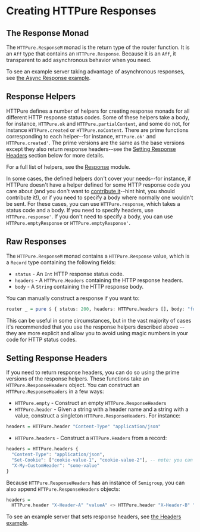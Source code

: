 # Creating HTTPure Responses

## The Response Monad

The `HTTPure.ResponseM` monad is the return type of the router function. It is
an `Aff` type that contains an `HTTPure.Response`. Because it is an `Aff`, it
transparent to add asynchronous behavior when you need.

To see an example server taking advantage of asynchronous responses, see [the
Async Response example](./Examples/AsyncResponse/Main.purs).

## Response Helpers

HTTPure defines a number of helpers for creating response monads for all
different HTTP response status codes. Some of these helpers take a body, for
instance, `HTTPure.ok` and `HTTPure.partialContent`, and some do not, for
instance `HTTPure.created` or `HTTPure.noContent`. There are prime functions
corresponding to each helper--for instance, `HTTPure.ok'` and
`HTTPure.created'`. The prime versions are the same as the base versions except
they also return response headers--see the [Setting Response
Headers](#setting-response-headers) section below for more details.

For a full list of helpers, see the [Response](../src/HTTPurple/Response.purs)
module.

In some cases, the defined helpers don't cover your needs--for instance, if
HTTPure doesn't have a helper defined for some HTTP response code you care about
(and you don't want to [contribute it](../Contributing.md)--hint hint, you
should contribute it!), or if you need to specify a body where normally one
wouldn't be sent. For these cases, you can use `HTTPure.response`, which takes a
status code and a body. If you need to specify headers, use `HTTPure.response'`.
If you don't need to specify a body, you can use `HTTPure.emptyResponse` or
`HTTPure.emptyResponse'`.

## Raw Responses

The `HTTPure.ResponseM` monad contains a `HTTPure.Response` value, which is a
`Record` type containing the following fields:

- `status` - An `Int` HTTP response status code.
- `headers` - A `HTTPure.Headers` containing the HTTP response headers.
- `body` - A `String` containing the HTTP response body.

You can manually construct a response if you want to:

```purescript
router _ = pure $ { status: 200, headers: HTTPure.headers [], body: "foo" }
```

This can be useful in some circumstances, but in the vast majority of cases it's
recommended that you use the response helpers described above -- they are more
explicit and allow you to avoid using magic numbers in your code for HTTP status
codes.

## Setting Response Headers

If you need to return response headers, you can do so using the prime versions
of the response helpers. These functions take an `HTTPure.ResponseHeaders` object. You
can construct an `HTTPure.ResponseHeaders` in a few ways:

- `HTTPure.empty` - Construct an empty `HTTPure.ResponseHeaders`
- `HTTPure.header` - Given a string with a header name and a string with a
  value, construct a singleton `HTTPure.ResponseHeaders`. For instance:

```purescript
headers = HTTPure.header "Content-Type" "application/json"
```

- `HTTPure.headers` - Construct a `HTTPure.Headers` from a record:

```purescript
headers = HTTPure.headers {
  "Content-Type": "application/json",
  "Set-Cookie": ["cookie-value-1", "cookie-value-2"], -- note: you can set multiple headers by using an Array
  "X-My-CustomHeader": "some-value"
}
```

Because `HTTPure.ResponseHeaders` has an instance of `Semigroup`, you can also append
`HTTPure.ResponseHeaders` objects:

```purescript
headers =
  HTTPure.header "X-Header-A" "valueA" <> HTTPure.header "X-Header-B" "valueB"
```

To see an example server that sets response headers, see [the Headers
example](./Examples/Headers/Main.purs).
